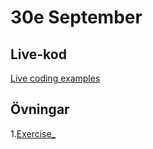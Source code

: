 # 30e September

## Live-kod
[Live coding examples](live-coding/)

## Övningar
1.[Exercise_](exercises/exercise_zengarden.md)